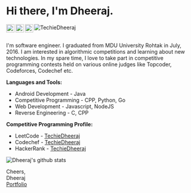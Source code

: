 # Hi there, I'm Dheeraj.

<a href="https://www.linkedin.com/in/dheerajkakkar/">
  <img align="left" alt="Dheeraj Kakkar - LinkedIn" width="22px" src="https://cdn.jsdelivr.net/npm/simple-icons@v3/icons/linkedin.svg"/>
</a>
<a href="mailto:dheeraj.kakkar6@gmail.com">
  <img align="left" alt="Dheeraj Kakkar - Mail" width="22px" src="https://img.icons8.com/ios-glyphs/30/000000/new-post.png"/>
</a>
<a href="https://www.youtube.com/TechieDheeraj">
  <img align="left" alt="Techie Dheeraj - Youtube" width="22px" src="https://cdn.jsdelivr.net/npm/simple-icons@v3/icons/youtube.svg"/>
</a>
<img src="https://komarev.com/ghpvc/?username=TechieDheeraj" alt="TechieDheeraj"/>
<br />
<br />

I'm software engineer. I graduated from MDU University Rohtak in July, 2016. I am interested in algorithmic competitions and learning about new technologies. In my spare time, I love to take part in competitive programming contests held on various online judges like Topcoder, Codeforces, Codechef etc.

**Languages and Tools:**
- Android Development - Java
- Competitive Programming - CPP, Python, Go
- Web Development - Javascript, NodeJS
- Reverse Engineering - C, CPP

**Competitive Programming Profile:**
- LeetCode - [TechieDheeraj](https://www.leetcode.com/TechieDheeraj2)
- Codechef - [TechieDheeraj](https://www.codechef.com/users/TechieDheeraj)
- HackerRank - [TechieDheeraj](https://www.hackerrank.com/r00tdk)
<!--
- <a href="https://binarysearch.com/@/TechieDheeraj"><img src="https://binarysearch.com/api/shields/TechieDheeraj"></a><a href="https://codeforces.com/profile/div24ever"><img src="https://run.kaist.ac.kr/badges/codeforces/div24ever.svg"></a>
<a href="https://www.topcoder.com/members/TechieDheeraj"><img src="https://run.kaist.ac.kr/badges/topcoder/TechieDheeraj.svg"></a>
<a href="https://atcoder.jp/users/TechieDheeraj"><img src="https://run.kaist.ac.kr/badges/atcoder/TechieDheeraj.svg"></a>

<a href="https://stackoverflow.com/users/5258585/TechieDheeraj"><img src="https://stackoverflow.com/users/flair/5258585.png?theme=dark" width="208" height="58" alt="profile for Dushyant Singh at Stack Overflow, Q&amp;A for professional and enthusiast programmers" title="profile for Dushyant Singh at Stack Overflow, Q&amp;A for professional and enthusiast programmers"></a>
![Project Euler progress](http://projecteuler.net/profile/TechieDheeraj.png?theme=dark)
-->

![Dheeraj's github stats](https://github-readme-stats.vercel.app/api?username=TechieDheeraj&show_icons=true&title_color=00ff41&icon_color=82eefd&text_color=afafaf&bg_color=151515)

Cheers,<br />
Dheeraj<br />
[Portfolio](https://r00tdk.in)

<!--
**TechieDheeraj/TechieDheeraj** is a ✨ _special_ ✨ repository because its `README.md` (this file) appears on your GitHub profile.

Here are some ideas to get you started:

- 🔭 I’m currently working on ...
- 🌱 I’m currently learning ...
- 👯 I’m looking to collaborate on ...
- 🤔 I’m looking for help with ...
- 💬 Ask me about ...
- 📫 How to reach me: ...
- 😄 Pronouns: ...
- ⚡ Fun fact: ...
-->
